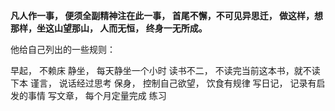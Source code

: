 **凡人作一事， 便须全副精神注在此一事， 首尾不懈，不可见异思迁，
做这样，想那样，坐这山望那山， 人而无恒， 终身一无所成。**

他给自己列出的一些规则：

早起， 不赖床
静坐， 每天静坐一个小时
读书不二， 不读完当前这本书，就不读下本
谨言， 说话经过思考
保身， 控制自己欲望， 饮食有规律
写日记， 记录有启发的事情
写文章， 每个月定量完成
练习

